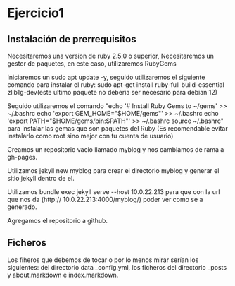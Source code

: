 # Ejercicio1
## Instalación de prerrequisitos
Necesitaremos una version de ruby 2.5.0 o superior, Necesitaremos un gestor de paquetes, en este caso, utilizaremos RubyGems

Iniciaremos un sudo apt update -y, seguido utilizaremos el siguiente comando para instalar el ruby: sudo apt-get install ruby-full build-essential zlib1g-dev(este ultimo paquete no deberia ser necesario para debian 12)

Seguido utilizaremos el comando "echo '# Install Ruby Gems to ~/gems' >> ~/.bashrc
echo 'export GEM_HOME="$HOME/gems"' >> ~/.bashrc
echo 'export PATH="$HOME/gems/bin:$PATH"' >> ~/.bashrc
source ~/.bashrc" para instalar las gemas que son paquetes del Ruby (Es recomendable evitar instalarlo como root sino mejor con tu cuenta de usuario)

Creamos un repositorio vacio llamado myblog y nos cambiamos de rama a gh-pages.

Utilizamos jekyll new myblog para crear el directorio myblog y generar el sitio jekyll dentro de el.

Utilizamos bundle exec jekyll serve --host 10.0.22.213 para que con la url que nos da (http:// 10.0.22.213:4000/myblog/) poder ver como se a generado.

Agregamos el repositorio a github.

## Ficheros

Los fiheros que debemos de tocar o por lo menos mirar serían los siguientes:
del directorio data _config.yml, los ficheros del directorio _posts y about.markdown e index.markdown.
